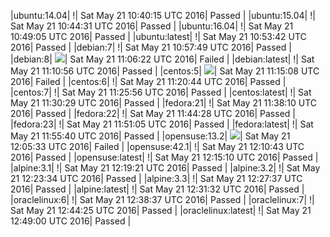 |ubuntu:14.04| \![](https://cdn.rawgit.com/Neilpang/letest/master/status/ubuntu-14.04.svg?1463827215)| Sat May 21 10:40:15 UTC 2016| Passed |
|ubuntu:15.04| \![](https://cdn.rawgit.com/Neilpang/letest/master/status/ubuntu-15.04.svg?1463827471)| Sat May 21 10:44:31 UTC 2016| Passed |
|ubuntu:16.04| \![](https://cdn.rawgit.com/Neilpang/letest/master/status/ubuntu-16.04.svg?1463827745)| Sat May 21 10:49:05 UTC 2016| Passed |
|ubuntu:latest| \![](https://cdn.rawgit.com/Neilpang/letest/master/status/ubuntu-latest.svg?1463828022)| Sat May 21 10:53:42 UTC 2016| Passed |
|debian:7| \![](https://cdn.rawgit.com/Neilpang/letest/master/status/debian-7.svg?1463828269)| Sat May 21 10:57:49 UTC 2016| Passed |
|debian:8| ![](https://cdn.rawgit.com/Neilpang/letest/master/status/debian-8.svg?1463828782)| Sat May 21 11:06:22 UTC 2016| Failed |
|debian:latest| \![](https://cdn.rawgit.com/Neilpang/letest/master/status/debian-latest.svg?1463829056)| Sat May 21 11:10:56 UTC 2016| Passed |
|centos:5| ![](https://cdn.rawgit.com/Neilpang/letest/master/status/centos-5.svg?1463829308)| Sat May 21 11:15:08 UTC 2016| Failed |
|centos:6| \![](https://cdn.rawgit.com/Neilpang/letest/master/status/centos-6.svg?1463829644)| Sat May 21 11:20:44 UTC 2016| Passed |
|centos:7| \![](https://cdn.rawgit.com/Neilpang/letest/master/status/centos-7.svg?1463829956)| Sat May 21 11:25:56 UTC 2016| Passed |
|centos:latest| \![](https://cdn.rawgit.com/Neilpang/letest/master/status/centos-latest.svg?1463830229)| Sat May 21 11:30:29 UTC 2016| Passed |
|fedora:21| \![](https://cdn.rawgit.com/Neilpang/letest/master/status/fedora-21.svg?1463830690)| Sat May 21 11:38:10 UTC 2016| Passed |
|fedora:22| \![](https://cdn.rawgit.com/Neilpang/letest/master/status/fedora-22.svg?1463831068)| Sat May 21 11:44:28 UTC 2016| Passed |
|fedora:23| \![](https://cdn.rawgit.com/Neilpang/letest/master/status/fedora-23.svg?1463831465)| Sat May 21 11:51:05 UTC 2016| Passed |
|fedora:latest| \![](https://cdn.rawgit.com/Neilpang/letest/master/status/fedora-latest.svg?1463831740)| Sat May 21 11:55:40 UTC 2016| Passed |
|opensuse:13.2| ![](https://cdn.rawgit.com/Neilpang/letest/master/status/opensuse-13.2.svg?1463832333)| Sat May 21 12:05:33 UTC 2016| Failed |
|opensuse:42.1| \![](https://cdn.rawgit.com/Neilpang/letest/master/status/opensuse-42.1.svg?1463832643)| Sat May 21 12:10:43 UTC 2016| Passed |
|opensuse:latest| \![](https://cdn.rawgit.com/Neilpang/letest/master/status/opensuse-latest.svg?1463832910)| Sat May 21 12:15:10 UTC 2016| Passed |
|alpine:3.1| \![](https://cdn.rawgit.com/Neilpang/letest/master/status/alpine-3.1.svg?1463833161)| Sat May 21 12:19:21 UTC 2016| Passed |
|alpine:3.2| \![](https://cdn.rawgit.com/Neilpang/letest/master/status/alpine-3.2.svg?1463833414)| Sat May 21 12:23:34 UTC 2016| Passed |
|alpine:3.3| \![](https://cdn.rawgit.com/Neilpang/letest/master/status/alpine-3.3.svg?1463833657)| Sat May 21 12:27:37 UTC 2016| Passed |
|alpine:latest| \![](https://cdn.rawgit.com/Neilpang/letest/master/status/alpine-latest.svg?1463833892)| Sat May 21 12:31:32 UTC 2016| Passed |
|oraclelinux:6| \![](https://cdn.rawgit.com/Neilpang/letest/master/status/oraclelinux-6.svg?1463834317)| Sat May 21 12:38:37 UTC 2016| Passed |
|oraclelinux:7| \![](https://cdn.rawgit.com/Neilpang/letest/master/status/oraclelinux-7.svg?1463834665)| Sat May 21 12:44:25 UTC 2016| Passed |
|oraclelinux:latest| \![](https://cdn.rawgit.com/Neilpang/letest/master/status/oraclelinux-latest.svg?1463834940)| Sat May 21 12:49:00 UTC 2016| Passed |

